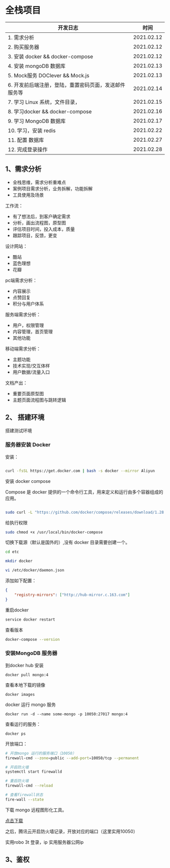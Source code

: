 # 全栈项目



| 开发日志                                              | 时间       |
| ----------------------------------------------------- | ---------- |
| 1. 需求分析                                           | 2021.02.12 |
| 2. 购买服务器                                         | 2021.02.12 |
| 3. 安装 docker && docker-compose                      | 2021.02.12 |
| 4. 安装 mongoDB 数据库                                | 2021.02.13 |
| 5. Mock服务 DOClever && Mock.js                       | 2021.02.13 |
| 6. 开发前后端注册，登陆，重置密码页面，发送邮件服务等 | 2021.02.14 |
| 7. 学习 Linux 系统，文件目录，                        | 2021.02.15 |
| 8. 学习docker && docker-compose                       | 2021.02.16 |
| 9. 学习 MongoDB 数据库                                | 2021.02.17 |
| 10. 学习，安装 redis                                  | 2021.02.22 |
| 11. 配置 数据库                                       | 2021.02.27 |
| 12. 完成登录操作                                      | 2021.02.28 |



##  1、需求分析



- 全栈思维，需求分析重难点
- 案例项目需求分析，业务拆解，功能拆解
- 工具使用及场景




工作流：

- 有了想法后，到客户确定需求
- 分析，画出流程图，原型图
- 评估项目时间，投入成本，质量
- 跟踪项目，反馈，更变




设计网站：

- 酷站
- 蓝色理想
-  花瓣


pc端需求分析：

- 内容展示
- 点赞回复
- 积分与用户体系  




服务端需求分析：

- 用户，权限管理
- 内容管理，首页管理
- 其他功能



移动端需求分析：

- 主题功能
- 技术实现/交互体样
- 用户数据/流量入口


文档产出：

- 重要页面原型图
- 主题页面流程图与跳转逻辑


## 2、 搭建环境


搭建测试环境 

### 服务器安装 Docker



安装：

```bash

curl -fsSL https://get.docker.com | bash -s docker --mirror Aliyun
```



安装 docker compose 



Compose 是 docker 提供的一个命令行工具，用来定义和运行由多个容器组成的应用。


```bash

sudo curl -L "https://github.com/docker/compose/releases/download/1.28.2/docker-compose-$(uname -s)-$(uname -m)" -o /usr/local/bin/docker-compose
```

给执行权限

```bash
sudo chmod +x /usr/local/bin/docker-compose
```

切换下载源（默认是国外的）,没有 docker 目录需要创建一个。

```bash
cd etc

mkdir docker

vi /etc/docker/daemon.json
```
添加如下配置：
```json
{
    "registry-mirrors": ["http://hub-mirror.c.163.com"]
}
```
重启docker

```bash
service docker restart
```

查看版本

```bash
docker-compose --version
```



### 安装MongoDB 服务器



到docker hub 安装

```docker
docker pull mongo:4
```

查看本地下载的镜像

```docker
docker images
```

docker 运行 mongo 服务

```
docker run -d --name some-mongo -p 10050:27017 mongo:4
```

查看运行的服务：

```docker
docker ps
```


开放端口：

```bash
# 开放mongo 运行的服务端口（10050）
firewall-cmd --zone=public --add-port=10050/tcp --permanent

# 开启防火墙
systemctl start firewalld

# 重启防火墙
firewall-cmd --reload

# 查看firewall状态
fire-wall --state
```

下载 mongo 远程图形化工具。

[点击下载](https://robomongo.org/download)

之后，腾讯云开启防火墙记录，开放对应的端口（这里实用10050）

实用robo 3t 登录，ip 实用服务器公网ip



## 3、鉴权




 
 <comment-comment/> 
 